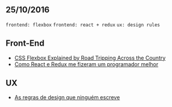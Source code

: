 25/10/2016
----------

`frontend: flexbox` `frontend: react + redux` `ux: design rules`
 
## Front-End

- [CSS Flexbox Explained by Road Tripping Across the Country](https://medium.freecodecamp.com/css-flexbox-explained-by-road-tripping-across-the-country-1217b69c390e#.5c7fu54m3)
- [Como React e Redux me fizeram um programador melhor](https://blog.coderockr.com/como-react-e-redux-me-fizeram-um-programador-melhor-e982c633c011#.lqaa5luzp)

## UX

- [As regras de design que ninguém escreve](http://arquiteturadeinformacao.com/mercado-e-carreira/as-regras-de-design-que-ninguem-escreve/)
